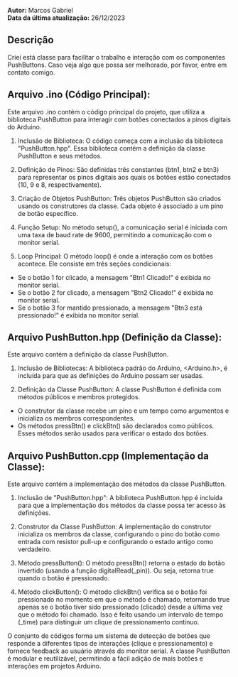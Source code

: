 **Autor:** Marcos Gabriel <br>
**Data da última atualização:** 26/12/2023

## Descrição
Criei está classe para facilitar o trabalho e interação com os componentes PushButtons. Caso veja algo que possa ser melhorado, por favor, entre em contato comigo.

## Arquivo .ino (Código Principal):
Este arquivo .ino contém o código principal do projeto, que utiliza a biblioteca PushButton para interagir com botões conectados a pinos digitais do Arduino.

1. Inclusão de Biblioteca:
O código começa com a inclusão da biblioteca "PushButton.hpp". Essa biblioteca contém a definição da classe PushButton e seus métodos.

2. Definição de Pinos:
São definidas três constantes (btn1, btn2 e btn3) para representar os pinos digitais aos quais os botões estão conectados (10, 9 e 8, respectivamente).

3. Criação de Objetos PushButton:
Três objetos PushButton são criados usando os construtores da classe. Cada objeto é associado a um pino de botão específico.

4. Função Setup:
No método setup(), a comunicação serial é iniciada com uma taxa de baud rate de 9600, permitindo a comunicação com o monitor serial.

5. Loop Principal:
O método loop() é onde a interação com os botões acontece. Ele consiste em três seções condicionais:

- Se o botão 1 for clicado, a mensagem "Btn1 Clicado!" é exibida no monitor serial.
- Se o botão 2 for clicado, a mensagem "Btn2 Clicado!" é exibida no monitor serial.
- Se o botão 3 for mantido pressionado, a mensagem "Btn3 está pressionado!" é exibida no monitor serial.

## Arquivo PushButton.hpp (Definição da Classe):

Este arquivo contém a definição da classe PushButton.

1. Inclusão de Bibliotecas:
A biblioteca padrão do Arduino, <Arduino.h>, é incluída para que as definições do Arduino possam ser usadas.

2. Definição da Classe PushButton:
A classe PushButton é definida com métodos públicos e membros protegidos.

- O construtor da classe recebe um pino e um tempo como argumentos e inicializa os membros correspondentes.
- Os métodos pressBtn() e clickBtn() são declarados como públicos. Esses métodos serão usados para verificar o estado dos botões.

## Arquivo PushButton.cpp (Implementação da Classe):

Este arquivo contém a implementação dos métodos da classe PushButton.

1. Inclusão de "PushButton.hpp":
A biblioteca PushButton.hpp é incluída para que a implementação dos métodos da classe possa ter acesso às definições.

2. Construtor da Classe PushButton:
A implementação do construtor inicializa os membros da classe, configurando o pino do botão como entrada com resistor pull-up e configurando o estado antigo como verdadeiro.

3. Método pressButton():
O método pressBtn() retorna o estado do botão invertido (usando a função digitalRead(_pin)). Ou seja, retorna true quando o botão é pressionado.

4. Método clickButton():
O método clickBtn() verifica se o botão foi pressionado no momento em que o método é chamado, retornando true apenas se o botão tiver sido pressionado (clicado) desde a última vez que o método foi chamado. Isso é feito usando um intervalo de tempo (_time) para distinguir um clique de pressionamento contínuo.

O conjunto de códigos forma um sistema de detecção de botões que responde a diferentes tipos de interações (clique e pressionamento) e fornece feedback ao usuário através do monitor serial. A classe PushButton é modular e reutilizável, permitindo a fácil adição de mais botões e interações em projetos Arduino.